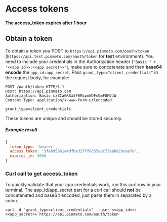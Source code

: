 # Access tokens
**The access_token expires after 1 hour**

## Obtain a token

To obtain a token you POST to `https://api.pinmeto.com/oauth/token` (`https://api.test.pinmeto.com/oauth/token` for **test** environment). You need to include your
credentials in the Authorization header (`"Basic " + '<<app id>>:<<app secret>>'`), make sure to concatenate and then **base64 encode** the `app_id:app_secret`. Pass
`grant_type="client_credentials"` in the request body, for example:

```
POST /oauth/token HTTP/1.1
Host: https://api.pinmeto.com
Authorization: Basic czZCaGRSa3F0MzpnWDFmQmF0M2JW
Content-Type: application/x-www-form-urlencoded

grant_type=client_credentials
```
These tokens are unique and should be stored securely.

##### Example result

```Javascript
{
  token_type: 'bearer',
  access_token: '3feb95961a4dfbe3277f0c55a8c73eabd29cee7e',
  expires_in: 3600
}
```

### Curl call to get access_token
To quickly validate that your app credentials work, run this curl row in your terminal.
The app_id/app_secret part for a curl call should **not** be concatenated and base64 encoded, just paste them in separated by a colon.

`curl -d "grant_type=client_credentials" --user <<app_id>>:<<app_secret>> https://api.pinmeto.com/oauth/token`

